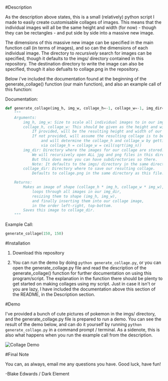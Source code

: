 #Description

As the description above states, this is a small (relatively) python script I made to easily create customisable collages of images. This means that the individual images will all be the same height and width (for now) - though they can be rectangles - and put side by side into a massive new image.

The dimensions of this massive new image can be specified in the main function call (in terms of images), and so can the dimensions of each individual image. The directory to *recursively* search for images can be specified, though it defaults to the imgs/ directory contained in this repository. The destination directory to write the image can also be specified, though it also defualts to collage.png in the repository.

Below i've included the documentation found at the beginning of the generate_collage() function (our main function), and also an example call of this function:

Documentation:
```python
def generate_collage(img_h, img_w, collage_h=-1, collage_w=-1, img_dir="imgs", collage_dir="collage.png"):
    """
    Arguments:
        img_h, img_w: Size to scale all individual images to in our img_dir, when making our collage.
        collage_h, collage_w: This should be given as the height and width in terms of number of IMAGES, not number of PIXELS.
            If provided, will be the resulting height and width of our collage, in terms of img_h and img_w.
            If not provided, will assume the resulting collage is to be a square,
                and will determine the collage_h and collage_w by getting the number of images in img_dir,
                via collage_h = collage_w = ceil(sqrt(img_n))
        img_dir: Directory where the images for our collage are stored. 
            We will recursively open ALL jpg and png files in this directory, so don't put this as your root directory.
            But this does mean you can have subdirectories so there.
            Note: It defaults to the imgs/ directory in the same directory as this file.
        collage_dir: Directory where to save our resulting collage.
            Defaults to collage.png in the same directory as this file.

    Returns:
        Makes an image of shape (collage_h * img_h, collage_w * img_w), and 
            loops through all images in our img_dir, 
            resizing them to shape (img_h, img_w),
            and finally inserting them into our collage image, 
            in the order left-right, top-bottom.
        Saves this image to collage_dir.
    """
```

Example Call:
```python
generate_collage(150, 150)
```


#Installation

1. Download this repository

2. You can run the demo by doing `python generate_collage.py`, or you can open the generate_collage.py file and read the description of the generate_collage() function for further documentation on using this program/script. The explanation in the function there should be plenty to get started on making collages using my script. Just in case it isn't or you are lazy, I have included the documentation above this section of the README, in the Description section.

#Demo

I've provided a bunch of cute pictures of pokemon in the imgs/ directory, and the generate_collage.py file is prepared to run a demo. You can see the result of the demo below, and can do it yourself by running `python generate_collage.py` in a command prompt / terminal. As a sidenote, this is also what happens when you run the example call from the description.

![Collage Demo](https://github.com/DarkElement75/collage-maker/collage.png)

#Final Note

You can, as always, email me any questions you have. Good luck, have fun!

-Blake Edwards / Dark Element
